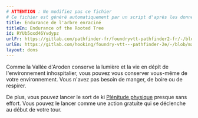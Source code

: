 ```yaml
---
# ATTENTION : Ne modifiez pas ce fichier
# Ce fichier est généré automatiquement par un script d'après les données du module Foundry VTT officiel et de sa traduction
title: Endurance de l'arbre enraciné
titleEn: Endurance of the Rooted Tree
id: RYUb5oxd46Yvdypz
urlFr: https://gitlab.com/pathfinder-fr/foundryvtt-pathfinder2-fr/-/blob/master/data/feats/RYUb5oxd46Yvdypz.htm
urlEn: https://gitlab.com/hooking/foundry-vtt---pathfinder-2e/-/blob/master/packs/data/feats.db/endurance-of-the-rooted-tree.json
layout: dons
---
```

Comme la Vallée d'Aroden conserve la lumière et la vie en dépît de l'environnement inhospitalier, vous pouvez vous conserver vous-même de votre environnement. Vous n'avez pas besoin de manger, de boire ou de respirer.

De plus, vous pouvez lancer le sort de ki [Plénitude physique](../sorts/plénitude-physique.html) presque sans effort. Vous pouvez le lancer comme une action gratuite qui se déclenche au début de votre tour.
